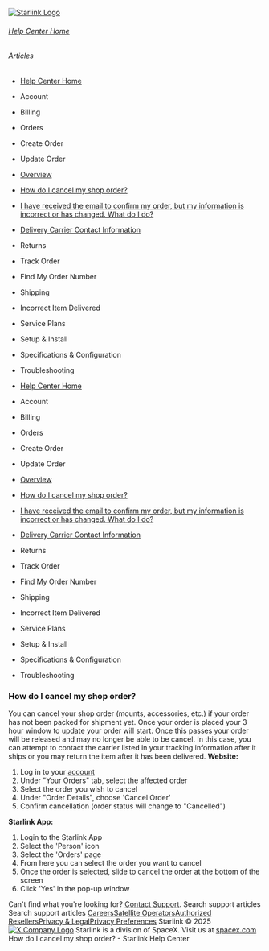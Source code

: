[![Starlink Logo](https://www.starlink.com/_next/image?url=%2Fassets%2Fimages%2Flogo%2Flogo_white.png&w=3840&q=75)](https://www.starlink.com/support/article/<https:/www.starlink.com/>)
###### [Help Center Home](https://www.starlink.com/support/article/</support>)
###### Articles
  * [Help Center Home](https://www.starlink.com/support/article/</support>)
  * Account
  * Billing
  * Orders
  * Create Order
  * Update Order
  * [Overview](https://www.starlink.com/support/article/</support/article/162f3038-421a-3cdc-b36e-7aeaad6af2ad>)
  * [How do I cancel my shop order?](https://www.starlink.com/support/article/</support/article/46fcbc54-5e06-eccb-4dcb-6bfee0e66d4e>)
  * [I have received the email to confirm my order, but my information is incorrect or has changed. What do I do?](https://www.starlink.com/support/article/</support/article/c6edf8c5-44ba-173e-846b-b2350da4ce4b>)
  * [Delivery Carrier Contact Information](https://www.starlink.com/support/article/</support/article/c954e904-6c7b-0171-e845-567390f8bfb1>)
  * Returns
  * Track Order
  * Find My Order Number
  * Shipping
  * Incorrect Item Delivered
  * Service Plans
  * Setup & Install
  * Specifications & Configuration
  * Troubleshooting


  * [Help Center Home](https://www.starlink.com/support/article/</support>)
  * Account
  * Billing
  * Orders
  * Create Order
  * Update Order
  * [Overview](https://www.starlink.com/support/article/</support/article/162f3038-421a-3cdc-b36e-7aeaad6af2ad>)
  * [How do I cancel my shop order?](https://www.starlink.com/support/article/</support/article/46fcbc54-5e06-eccb-4dcb-6bfee0e66d4e>)
  * [I have received the email to confirm my order, but my information is incorrect or has changed. What do I do?](https://www.starlink.com/support/article/</support/article/c6edf8c5-44ba-173e-846b-b2350da4ce4b>)
  * [Delivery Carrier Contact Information](https://www.starlink.com/support/article/</support/article/c954e904-6c7b-0171-e845-567390f8bfb1>)
  * Returns
  * Track Order
  * Find My Order Number
  * Shipping
  * Incorrect Item Delivered
  * Service Plans
  * Setup & Install
  * Specifications & Configuration
  * Troubleshooting


### How do I cancel my shop order?
You can cancel your shop order (mounts, accessories, etc.) if your order has not been packed for shipment yet. Once your order is placed your 3 hour window to update your order will start. Once this passes your order will be released and may no longer be able to be cancel. In this case, you can attempt to contact the carrier listed in your tracking information after it ships or you may return the item after it has been delivered.
**Website:**
  1. Log in to your [account](https://www.starlink.com/support/article/<https:/www.starlink.com/account/home>)
  2. Under "Your Orders" tab, select the affected order
  3. Select the order you wish to cancel
  4. Under "Order Details", choose 'Cancel Order' 
  5. Confirm cancellation (order status will change to "Cancelled")


**Starlink App:**
  1. Login to the Starlink App
  2. Select the 'Person' icon
  3. Select the 'Orders' page
  4. From here you can select the order you want to cancel 
  5. Once the order is selected, slide to cancel the order at the bottom of the screen
  6. Click 'Yes' in the pop-up window


Can't find what you're looking for? [Contact Support](https://www.starlink.com/support/article/</support/tickets?sourceType=web_article_help_center&sourceValue=46fcbc54-5e06-eccb-4dcb-6bfee0e66d4e>).
Search support articles
Search support articles
[Careers](https://www.starlink.com/support/article/<https:/www.spacex.com/careers>)[Satellite Operators](https://www.starlink.com/support/article/<https:/starlink.com/satellite-operators>)[Authorized Resellers](https://www.starlink.com/support/article/<https:/starlink.com/resellers>)[Privacy & Legal](https://www.starlink.com/support/article/<https:/starlink.com/legal>)[Privacy Preferences](https://www.starlink.com/support/article/<>)
Starlink © 2025
[![X Company Logo](https://www.starlink.com/assets/images/icons/x-logo.svg)](https://www.starlink.com/support/article/<https:/twitter.com/Starlink>)
Starlink is a division of SpaceX. Visit us at [spacex.com](https://www.starlink.com/support/article/<https:/www.spacex.com/>)
How do I cancel my shop order? - Starlink Help Center
